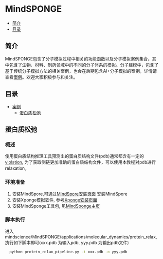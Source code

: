 # MindSPONGE

- [简介](#简介)
- [目录](#目录)

## 简介

MindSPONGE包含了分子模拟过程中相关的功能函数以及分子模拟案例集合，其中包含了生物、材料、制药领域中的不同的分子体系的模拟。分子建模中，包含了基于传统分子模拟方法的相关案例，也会在后期包含AI+分子模拟的案例，详情请查看[案例](https://gitee.com/mindspore/mindscience/tree/master/MindSPONGE/examples)。欢迎大家积极参与和关注。

## 目录

- [案例](https://gitee.com/mindspore/mindscience/tree/master/MindSPONGE/examples)
    - [蛋白质松弛](https://gitee.com/mindspore/mindscience/tree/dev-md/MindSPONGE/applications/molecular_dynamics/protein_relax)

## 蛋白质松弛

### 概述

使用蛋白质结构推理工具预测出的蛋白质结构文件(pdb)通常都含有一定的[violation](https://gitee.com/mindspore/mindscience/blob/dev-md/MindSPONGE/README.md), 为了获取侧链更加准确的蛋白质结构文件，可以使用本教程对pdb进行relaxation。

### 环境准备

  1. 安装MindSpore,可通过[MindSpore安装页面](https://www.mindspore.cn/install) 安装MindSpore
  2. 安装Xponge模拟软件, 参考[Xponge安装页面](https://pypi.org/project/Xponge/0.0.7/)
  3. 安装MindSponge工具包, 见[MindSponge主页](https://gitee.com/mindspore/mindscience/tree/dev-md/MindSPONGE)

### 脚本执行

进入 mindscience/MindSPONGE/applications/molecular_dynamics/protein_relax, 执行如下脚本即可(xxx.pdb 为输入pdb, yyy.pdb 为输出pdb文件)

```bash
  python protein_relax_pipeline.py -i xxx.pdb -o yyy.pdb
```
